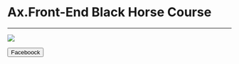 <h1>Ax.Front-End Black Horse Course</h1>
<hr>
<img src="https://github.com/Yosef-Eid/Ax.Front-End-Black-Horse-course/assets/117477110/f485bef5-35ab-4364-8b6f-12f5f54119ae">


<a href="https://www.facebook.com/groups/340734931690575/?hoisted_section_header_type=recently_seen&multi_permalinks=380961177667950&locale=ar_AR" target="_blanck"><button>Faceboock</button></a>
